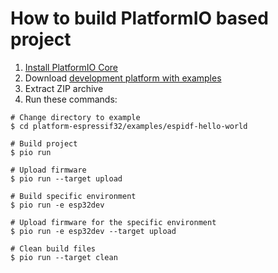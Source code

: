 How to build PlatformIO based project
=====================================

1. [Install PlatformIO Core](https://docs.platformio.org/page/core.html)
2. Download [development platform with examples](https://github.com/platformio/platform-espressif32/archive/develop.zip)
3. Extract ZIP archive
4. Run these commands:

```shell
# Change directory to example
$ cd platform-espressif32/examples/espidf-hello-world

# Build project
$ pio run

# Upload firmware
$ pio run --target upload

# Build specific environment
$ pio run -e esp32dev

# Upload firmware for the specific environment
$ pio run -e esp32dev --target upload

# Clean build files
$ pio run --target clean
```
